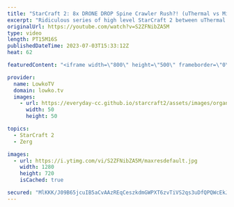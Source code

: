 ```yaml
---
title: "StarCraft 2: 8x DRONE DROP Spine Crawler Rush?! (uThermal vs Mixu)"
excerpt: "Ridiculous series of high level StarCraft 2 between uThermal (Terran) and Mixu (Zerg). Rather than letting uThermal go for a Planetary Fortress Rush, Mixu decides to cheese him back with an insane Drone drop. Support my work: https://patreon.com/lowkotv Lowko Merch: https://lowko.shop  My YouTube channels:"
originalUrl: https://youtube.com/watch?v=S2ZFNibZA5M
type: video
length: PT15M16S
publishedDateTime: 2023-07-03T15:33:12Z
heat: 62

featuredContent: "<iframe width=\"800\" height=\"500\" frameborder=\"0\" src=\"https://www.youtube.com/embed/S2ZFNibZA5M\" allow=\"accelerometer; autoplay; encrypted-media; gyroscope; picture-in-picture\" allowfullscreen></iframe>"

provider:
  name: LowkoTV
  domain: lowko.tv
  images:
    - url: https://everyday-cc.github.io/starcraft2/assets/images/organizations/lowko.tv-50x50.jpg
      width: 50
      height: 50

topics:
  - StarCraft 2
  - Zerg

images:
  - url: https://i.ytimg.com/vi/S2ZFNibZA5M/maxresdefault.jpg
    width: 1280
    height: 720
    isCached: true

secured: "MlKKK/J09B65jcuIB5aCvAAzREqCeszkdmGWPXT6zvTiVS2qs3uDfQPQWcEkJ75P+WkceyrEcLNEJ38+Zv7Mg/I35Nt4dsD4oSxdPVfxGpoJMaBYfxbPCyKAU097OB9QMFySRSOwB/BM3DrISOc5+6g3pvXlrkKP+GbvjhX+GzDfoi4PW8n9IVDGQ/qavnlAJVfG/jp8VbKIHJ2uMbkHDZTpKz/0oHQFkRsK6cs42vZNjDl4pRCpTfNbpGld5aD2bNnFGRHFjcS61+FxZyO8+h8Wr0f+65T9ZwlBcDO1c/SyymE111dvwCS8pYGlPzHUtzfIe9rtw4ShyRHqBsas3qHSFCi1vc3AYUheiLDdqAezB6tRUGJ9mmcFKzGz5gxjm3T/NPUC5aj81NWD2p8NeG4QELNeK++goIA/u9jKgxM=;zyq+CfuP06xzJ2tqgQYeqw=="
---
```


